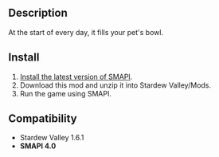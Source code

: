﻿## Description
At the start of every day, it fills your pet's bowl.

## Install
1. [Install the latest version of SMAPI](https://smapi.io/).
2. Download this mod and unzip it into Stardew Valley/Mods.
3. Run the game using SMAPI.

## Compatibility
- Stardew Valley 1.6.1
- **SMAPI 4.0**